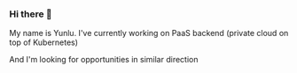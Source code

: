 ### Hi there 👋
My name is Yunlu. I've currently working on PaaS backend (private cloud on top of Kubernetes) 

And I'm looking for opportunities in similar direction
